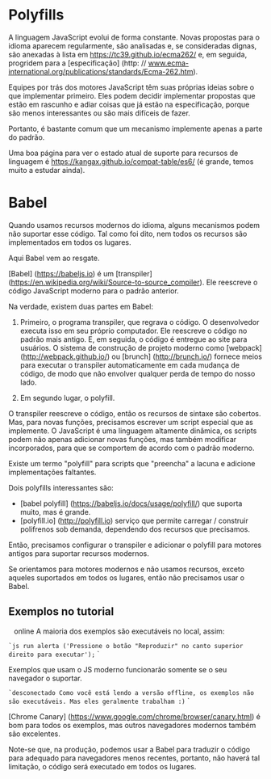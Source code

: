 
# Polyfills

A linguagem JavaScript evolui de forma constante. Novas propostas para o idioma aparecem regularmente, são analisadas e, se consideradas dignas, são anexadas à lista em <https://tc39.github.io/ecma262/> e, em seguida, progridem para a [especificação] (http: // www.ecma-international.org/publications/standards/Ecma-262.htm).

Equipes por trás dos motores JavaScript têm suas próprias ideias sobre o que implementar primeiro. Eles podem decidir implementar propostas que estão em rascunho e adiar coisas que já estão na especificação, porque são menos interessantes ou são mais difíceis de fazer.

Portanto, é bastante comum que um mecanismo implemente apenas a parte do padrão.

Uma boa página para ver o estado atual de suporte para recursos de linguagem é <https://kangax.github.io/compat-table/es6/> (é grande, temos muito a estudar ainda).

# Babel

Quando usamos recursos modernos do idioma, alguns mecanismos podem não suportar esse código. Tal como foi dito, nem todos os recursos são implementados em todos os lugares.

Aqui Babel vem ao resgate.

[Babel] (https://babeljs.io) é um [transpiler] (https://en.wikipedia.org/wiki/Source-to-source_compiler). Ele reescreve o código JavaScript moderno para o padrão anterior.

Na verdade, existem duas partes em Babel:

1. Primeiro, o programa transpiler, que regrava o código. O desenvolvedor executa isso em seu próprio computador. Ele reescreve o código no padrão mais antigo. E, em seguida, o código é entregue ao site para usuários. O sistema de construção de projeto moderno como [webpack] (http://webpack.github.io/) ou [brunch] (http://brunch.io/) fornece meios para executar o transpiler automaticamente em cada mudança de código, de modo que não envolver qualquer perda de tempo do nosso lado.

2. Em segundo lugar, o polyfill.

O transpiler reescreve o código, então os recursos de sintaxe são cobertos. Mas, para novas funções, precisamos escrever um script especial que as implemente. O JavaScript é uma linguagem altamente dinâmica, os scripts podem não apenas adicionar novas funções, mas também modificar incorporados, para que se comportem de acordo com o padrão moderno.

Existe um termo "polyfill" para scripts que "preencha" a lacuna e adicione implementações faltantes.

Dois polyfills interessantes são:
- [babel polyfill] (https://babeljs.io/docs/usage/polyfill/) que suporta muito, mas é grande.
- [polyfill.io] (http://polyfill.io) serviço que permite carregar / construir polifrenos sob demanda, dependendo dos recursos que precisamos.

Então, precisamos configurar o transpiler e adicionar o polyfill para motores antigos para suportar recursos modernos.

Se orientamos para motores modernos e não usamos recursos, exceto aqueles suportados em todos os lugares, então não precisamos usar o Babel.

## Exemplos no tutorial


`` `` online
A maioria dos exemplos são executáveis ​​no local, assim:

`` `js run
alerta ('Pressione o botão "Reproduzir" no canto superior direito para executar');
`` `

Exemplos que usam o JS moderno funcionarão somente se o seu navegador o suportar.
`` ``

`` `desconectado
Como você está lendo a versão offline, os exemplos não são executáveis. Mas eles geralmente trabalham :)
`` `

[Chrome Canary] (https://www.google.com/chrome/browser/canary.html) é bom para todos os exemplos, mas outros navegadores modernos também são excelentes.

Note-se que, na produção, podemos usar a Babel para traduzir o código para adequado para navegadores menos recentes, portanto, não haverá tal limitação, o código será executado em todos os lugares.
